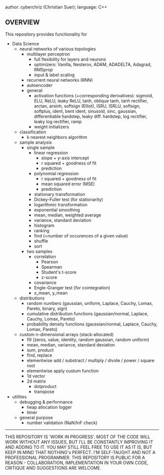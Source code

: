 author: cyberchriz (Christian Suer);
language: C++
## OVERVIEW
This repository provides functionality for
- Data Science
    - neural networks of various topologies
        - multilayer perceptron
            - full flexibility for layers and neurons
            - optimizers: Vanilla, Nesterov, ADAM, ADADELTA, Adagrad, RMSprop
            - input & label scaling
        - recurrent neural networks (RNN)
        - autoencoder
        - general:
            - activation functions (+corresponding derivatives):
                sigmoid, ELU, ReLU, leaky ReLU, tanh, oblique tanh, tanh rectifier, arctan, arsinh, softsign (Elliot), ISRU, ISRLU, softsign, softplus, ident, bent ident, sinusoid, sinc, gaussian, differentiable hardstep, leaky diff. hardstep, log rectifier, leaky log rectifier, ramp
            - weight initializers
    - classification
        - k nearest neighbors algorithm
    - sample analysis
        - single sample
            - linear regression
                - slope + y-axis intercept
                - r squared + goodness of fit
                - prediction
            - polynomial regression
                - r squared + goodness of fit
                - mean squared error (MSE)
                - prediction
            - stationary transformation
            - Dickey-Fuller test (for stationarity)
            - logarithmic transformation
            - exponential smoothing
            - mean, median, weighted average
            - variance, standard deviation
            - histogram
            - ranking
            - find (=number of occurences of a given value)
            - shuffle
            - sort
        - two samples
            - correlation
                - Pearson
                - Spearman
                - Student's t-score
                - z-score
            - covariance
            - Engle-Granger test (for cointegration)
            - x_mean, y_mean
    - distributions
        - random numbers (gaussian, uniform, Laplace, Cauchy, Lomax, Pareto, binary, sign)
        - cumulative distribution functions (gaussian/normal, Laplace, Cauchy, Lomax, Pareto)
        - probability density functions (gaussian/normal, Laplace, Cauchy, Lomax, Pareto)
    - custom n-dimensional arrays (stack-allocated)
        - fill (zeros, value, identity, random gaussian, random uniform)
        - mean, median, variance, standard deviation
        - sum, product
        - find, replace
        - elementwise add / substract / multiply / divide / power / square root
        - elementwise apply custum function
        - 1d vector
        - 2d matrix
            - dotproduct
            - transpose
- utilities
    - debugging & performance
        - heap allocation logger
        - timer
    - general purpose
        - number validation (NaN/InF check)
___
THIS REPOSITORY IS 'WORK IN PROGRESS'. MOST OF THE CODE WILL WORK WITHOUT ANY ISSUES, BUT I'LL BE CONSTANTLY IMPROVING IT AND ADDING TO IT. YOU MAY STILL FEEL FREE TO USE IT AS IT IS, BUT KEEP IN MIND THAT NOTHING's PERFECT.
I'M SELF-TAUGHT AND NOT A PROFESSIONAL PROGRAMMER.
THIS REPOSITORY IS PUBLIC FOR A REASON - COLLABORATION, IMPLEMENTATION IN YOUR OWN CODE, CRITIQUE AND SUGGESTIONS ARE WELCOME.
